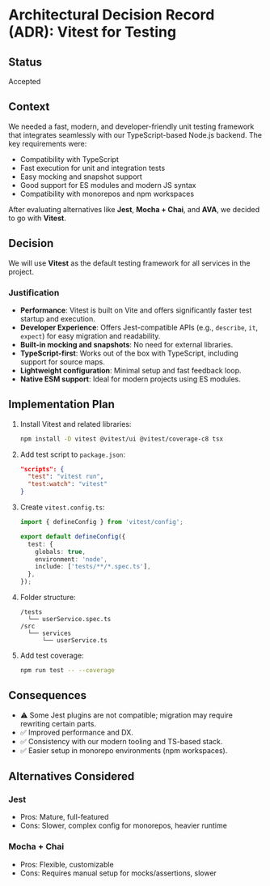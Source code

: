 # Architectural Decision Record (ADR): Vitest for Testing

## Status
Accepted

## Context
We needed a fast, modern, and developer-friendly unit testing framework that integrates seamlessly with our TypeScript-based Node.js backend. The key requirements were:

- Compatibility with TypeScript
- Fast execution for unit and integration tests
- Easy mocking and snapshot support
- Good support for ES modules and modern JS syntax
- Compatibility with monorepos and npm workspaces

After evaluating alternatives like **Jest**, **Mocha + Chai**, and **AVA**, we decided to go with **Vitest**.

## Decision

We will use **Vitest** as the default testing framework for all services in the project.

### Justification
- **Performance**: Vitest is built on Vite and offers significantly faster test startup and execution.
- **Developer Experience**: Offers Jest-compatible APIs (e.g., `describe`, `it`, `expect`) for easy migration and readability.
- **Built-in mocking and snapshots**: No need for external libraries.
- **TypeScript-first**: Works out of the box with TypeScript, including support for source maps.
- **Lightweight configuration**: Minimal setup and fast feedback loop.
- **Native ESM support**: Ideal for modern projects using ES modules.

## Implementation Plan

1. Install Vitest and related libraries:
   ```bash
   npm install -D vitest @vitest/ui @vitest/coverage-c8 tsx
   ```

2. Add test script to `package.json`:
   ```json
   "scripts": {
     "test": "vitest run",
     "test:watch": "vitest"
   }
   ```

3. Create `vitest.config.ts`:
   ```ts
   import { defineConfig } from 'vitest/config';

   export default defineConfig({
     test: {
       globals: true,
       environment: 'node',
       include: ['tests/**/*.spec.ts'],
     },
   });
   ```

4. Folder structure:
   ```
   /tests
     └── userService.spec.ts
   /src
     └── services
         └── userService.ts
   ```

5. Add test coverage:
   ```bash
   npm run test -- --coverage
   ```

## Consequences

- ⚠ Some Jest plugins are not compatible; migration may require rewriting certain parts.
- ✅ Improved performance and DX.
- ✅ Consistency with our modern tooling and TS-based stack.
- ✅ Easier setup in monorepo environments (npm workspaces).

## Alternatives Considered

### Jest
- Pros: Mature, full-featured
- Cons: Slower, complex config for monorepos, heavier runtime

### Mocha + Chai
- Pros: Flexible, customizable
- Cons: Requires manual setup for mocks/assertions, slower

